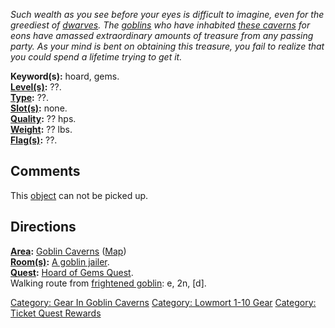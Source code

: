 *Such wealth as you see before your eyes is difficult to imagine, even
for the greediest of [dwarves](Dwarves.md "wikilink"). The
[goblins](Goblins.md "wikilink") who have inhabited [these
caverns](:Category:_Goblin_Caverns.md "wikilink") for eons have amassed
extraordinary amounts of treasure from any passing party. As your mind
is bent on obtaining this treasure, you fail to realize that you could
spend a lifetime trying to get it.*

**Keyword(s):** hoard, gems.  
**[Level(s)](Object_Level.md "wikilink"):** ??.  
**[Type](:Category:_Object_Types.md "wikilink"):** ??.  
**[Slot(s)](Object_Slots.md "wikilink"):** none.  
**[Quality](Object_Quality.md "wikilink"):** ?? hps.  
**[Weight](Object_Weight.md "wikilink"):** ?? lbs.  
**[Flag(s)](:Category:_Object_Flags.md "wikilink"):** ??.  

## Comments

This [object](:Category:_Objects.md "wikilink") can not be picked up.

## Directions

**[Area](:Category:_Areas.md "wikilink"):** [Goblin
Caverns](:Category:_Goblin_Caverns.md "wikilink")
([Map](Goblin_Caverns_Map.md "wikilink"))  
**[Room(s)](:Category:_Rooms.md "wikilink"):** [A goblin
jailer](Goblin_Jailer.md "wikilink").  
**[Quest](:Category:_Ticket_Quests.md "wikilink"):** [Hoard of Gems
Quest](Hoard_Of_Gems_Quest.md "wikilink").  
Walking route from [frightened goblin](Frightened_Goblin.md "wikilink"):
e, 2n, \[d\].  

[Category: Gear In Goblin
Caverns](Category:_Gear_In_Goblin_Caverns "wikilink") [Category: Lowmort
1-10 Gear](Category:_Lowmort_1-10_Gear "wikilink") [Category: Ticket
Quest Rewards](Category:_Ticket_Quest_Rewards "wikilink")
